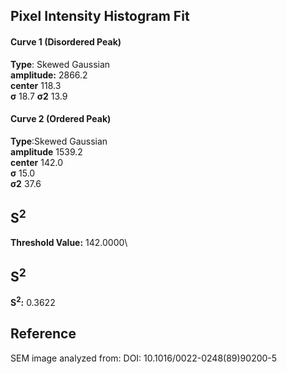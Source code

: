 ## Pixel Intensity Histogram Fit

#### Curve 1 (Disordered Peak)
**Type**: Skewed Gaussian\
**amplitude:** 2866.2\
**center** 118.3\
**σ** 18.7
**σ2** 13.9


#### Curve 2 (Ordered Peak)
**Type**:Skewed Gaussian\
**amplitude** 1539.2\
**center** 142.0\
**σ** 15.0\
**σ2** 37.6


## S<sup>2</sup>
**Threshold Value:** 142.0000\
## S<sup>2</sup>
**S<sup>2</sup>:** 0.3622










## Reference
SEM image analyzed from:
DOI: 10.1016/0022-0248(89)90200-5
